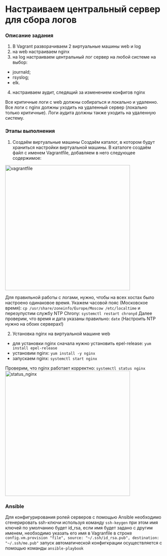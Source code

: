 # Настраиваем центральный сервер для сбора логов

### Описание задания
1. В Vagrant разворачиваем 2 виртуальные машины web и log  
2. на web настраиваем nginx  
3. на log настраиваем центральный лог сервер на любой системе на выбор:  
- journald;
- rsyslog;
- elk.
4. настраиваем аудит, следящий за изменением конфигов nginx 

Все критичные логи с web должны собираться и локально и удаленно.
Все логи с nginx должны уходить на удаленный сервер (локально только критичные).
Логи аудита должны также уходить на удаленную систему.

### Этапы выполнения

1. Создаём виртуальные машины
Создаём каталог, в котором будут храниться настройки виртуальной машины. В каталоге создаём файл с именем Vagrantfile, добавляем в него следующее содержимое:
<image src="/screens/vagrantfile.jpg" width="400" alt="vagrantfile">

Для правильной работы c логами, нужно, чтобы на всех хостах было настроено одинаковое время. 
Укажем часовой пояс (Московское время): ```cp /usr/share/zoneinfo/Europe/Moscow /etc/localtime```
и перезупустим службу NTP Chrony: ``` systemctl restart chronyd ```
Далее проверим, что время и дата указаны правильно: ``` date ```
(Настроить NTP нужно на обоих серверах!)  

2. Установка nginx на виртуальной машине web
- для установки nginx сначала нужно установить epel-release: ``` yum install epel-release ``` 
- установим nginx: ``` yum install -y nginx ```  
- запускаем nginx: ``` systemctl start nginx  ```

Проверим, что nginx работает корректно:
``` systemctl status nginx ```  
<image src="/screens/status_nginx.jpg" width="400" alt="status_nginx" >


### Ansible
Для конфигурирования ролей серверов с помощью Ansible необходимо сгенерировать ssh-ключи используя команду ``` ssh-keygen ```
при этом имя ключей по умолчанию будет id_rsa, если имя будет задано с другим именем, необходимо указать его имя в Vagranfile в строке ``` config.vm.provision "file", source: "~/.ssh/id_rsa.pub", destination: "~/.ssh/me.pub" ```
запуск автоматической конфигкрации осуществляется с помощью команды ``` ansible-playbook ```






